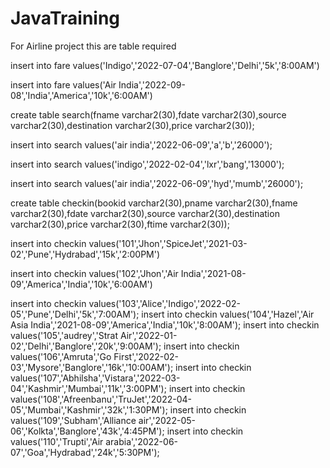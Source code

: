 # JavaTraining
For Airline project this are table required

insert into fare values('Indigo','2022-07-04','Banglore','Delhi','5k','8:00AM')


insert into fare values('Air India','2022-09-08','India','America','10k','6:00AM')


create table search(fname varchar2(30),fdate varchar2(30),source varchar2(30),destination varchar2(30),price varchar2(30));


insert into search values('air india','2022-06-09','a','b','26000');


insert into search values('indigo','2022-02-04','lxr','bang','13000');


insert into search values('air india','2022-06-09','hyd','mumb','26000');


create table checkin(bookid varchar2(30),pname varchar2(30),fname varchar2(30),fdate varchar2(30),source varchar2(30),destination varchar2(30),price varchar2(30),ftime varchar2(30));


insert into checkin values('101','Jhon','SpiceJet','2021-03-02','Pune','Hydrabad','15k','2:00PM')


insert into checkin values('102','Jhon','Air India','2021-08-09','America','India','10k','6:00AM')


insert into checkin values('103','Alice','Indigo','2022-02-05','Pune','Delhi','5k','7:00AM');
insert into checkin values('104','Hazel','Air Asia India','2021-08-09','America','India','10k','8:00AM');
insert into checkin values('105','audrey','Strat Air','2022-01-02','Delhi','Banglore','20k','9:00AM');
insert into checkin values('106','Amruta','Go First','2022-02-03','Mysore','Banglore','16k','10:00AM');
insert into checkin values('107','Abhilsha','Vistara','2022-03-04','Kashmir','Mumbai','11k','3:00PM');
insert into checkin values('108','Afreenbanu','TruJet','2022-04-05','Mumbai','Kashmir','32k','1:30PM');
insert into checkin values('109','Subham','Alliance air','2022-05-06','Kolkta','Banglore','43k','4:45PM');
insert into checkin values('110','Trupti','Air arabia','2022-06-07','Goa','Hydrabad','24k','5:30PM');


